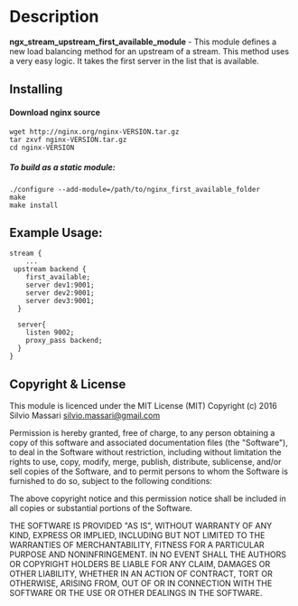 Description
===========

**ngx_stream_upstream_first_available_module** -  This module defines a new load balancing method for an upstream of a stream. This method uses a very easy logic. It takes the first server in the list that is available.


## Installing

#### Download nginx source
```
wget http://nginx.org/nginx-VERSION.tar.gz
tar zxvf nginx-VERSION.tar.gz
cd nginx-VERSION
```

##### To build as a static module:
```
./configure --add-module=/path/to/nginx_first_available_folder
make
make install
```

## Example Usage:
```
stream {
    ...
 upstream backend {
    first_available;
    server dev1:9001;
    server dev2:9001;
    server dev3:9001;
  }

  server{
    listen 9002;
    proxy_pass backend;
  }
}
```

## Copyright & License

This module is licenced under the MIT License (MIT)
Copyright (c) 2016 Silvio Massari silvio.massari@gmail.com

Permission is hereby granted, free of charge, to any person obtaining a copy of this software and associated documentation files (the "Software"), to deal in the Software without restriction, including without limitation the rights to use, copy, modify, merge, publish, distribute, sublicense, and/or sell copies of the Software, and to permit persons to whom the Software is furnished to do so, subject to the following conditions:

The above copyright notice and this permission notice shall be included in all copies or substantial portions of the Software.

THE SOFTWARE IS PROVIDED "AS IS", WITHOUT WARRANTY OF ANY KIND, EXPRESS OR IMPLIED, INCLUDING BUT NOT LIMITED TO THE WARRANTIES OF MERCHANTABILITY, FITNESS FOR A PARTICULAR PURPOSE AND NONINFRINGEMENT. IN NO EVENT SHALL THE AUTHORS OR COPYRIGHT HOLDERS BE LIABLE FOR ANY CLAIM, DAMAGES OR OTHER LIABILITY, WHETHER IN AN ACTION OF CONTRACT, TORT OR OTHERWISE, ARISING FROM, OUT OF OR IN CONNECTION WITH THE SOFTWARE OR THE USE OR OTHER DEALINGS IN THE SOFTWARE.